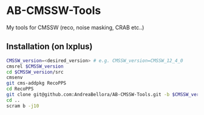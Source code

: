 # AB-CMSSW-Tools
My tools for CMSSW (reco, noise masking, CRAB etc..)

## Installation (on lxplus)

```bash
CMSSW_version=<desired_version> # e.g. CMSSW_version=CMSSW_12_4_0
cmsrel $CMSSW_version
cd $CMSSW_version/src
cmsenv
git cms-addpkg RecoPPS 
cd RecoPPS
git clone git@github.com:AndreaBellora/AB-CMSSW-Tools.git -b $CMSSW_version
cd ..
scram b -j10
```

